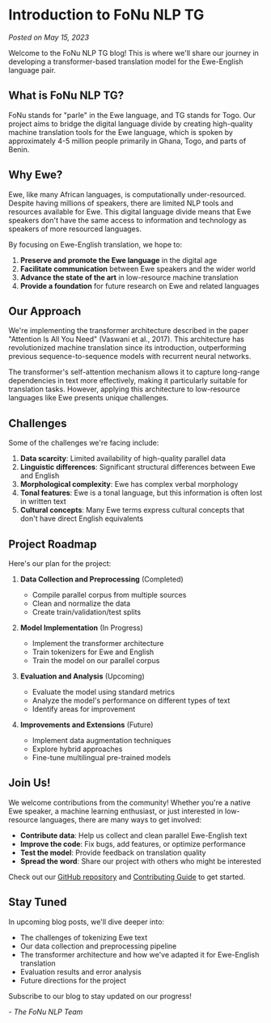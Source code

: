 # Introduction to FoNu NLP TG

*Posted on May 15, 2023*

Welcome to the FoNu NLP TG blog! This is where we'll share our journey in developing a transformer-based translation model for the Ewe-English language pair.

## What is FoNu NLP TG?

FoNu stands for "parle" in the Ewe language, and TG stands for Togo. Our project aims to bridge the digital language divide by creating high-quality machine translation tools for the Ewe language, which is spoken by approximately 4-5 million people primarily in Ghana, Togo, and parts of Benin.

## Why Ewe?

Ewe, like many African languages, is computationally under-resourced. Despite having millions of speakers, there are limited NLP tools and resources available for Ewe. This digital language divide means that Ewe speakers don't have the same access to information and technology as speakers of more resourced languages.

By focusing on Ewe-English translation, we hope to:

1. **Preserve and promote the Ewe language** in the digital age
2. **Facilitate communication** between Ewe speakers and the wider world
3. **Advance the state of the art** in low-resource machine translation
4. **Provide a foundation** for future research on Ewe and related languages

## Our Approach

We're implementing the transformer architecture described in the paper "Attention Is All You Need" (Vaswani et al., 2017). This architecture has revolutionized machine translation since its introduction, outperforming previous sequence-to-sequence models with recurrent neural networks.

The transformer's self-attention mechanism allows it to capture long-range dependencies in text more effectively, making it particularly suitable for translation tasks. However, applying this architecture to low-resource languages like Ewe presents unique challenges.

## Challenges

Some of the challenges we're facing include:

1. **Data scarcity**: Limited availability of high-quality parallel data
2. **Linguistic differences**: Significant structural differences between Ewe and English
3. **Morphological complexity**: Ewe has complex verbal morphology
4. **Tonal features**: Ewe is a tonal language, but this information is often lost in written text
5. **Cultural concepts**: Many Ewe terms express cultural concepts that don't have direct English equivalents

## Project Roadmap

Here's our plan for the project:

1. **Data Collection and Preprocessing** (Completed)
   - Compile parallel corpus from multiple sources
   - Clean and normalize the data
   - Create train/validation/test splits

2. **Model Implementation** (In Progress)
   - Implement the transformer architecture
   - Train tokenizers for Ewe and English
   - Train the model on our parallel corpus

3. **Evaluation and Analysis** (Upcoming)
   - Evaluate the model using standard metrics
   - Analyze the model's performance on different types of text
   - Identify areas for improvement

4. **Improvements and Extensions** (Future)
   - Implement data augmentation techniques
   - Explore hybrid approaches
   - Fine-tune multilingual pre-trained models

## Join Us!

We welcome contributions from the community! Whether you're a native Ewe speaker, a machine learning enthusiast, or just interested in low-resource languages, there are many ways to get involved:

- **Contribute data**: Help us collect and clean parallel Ewe-English text
- **Improve the code**: Fix bugs, add features, or optimize performance
- **Test the model**: Provide feedback on translation quality
- **Spread the word**: Share our project with others who might be interested

Check out our [GitHub repository](https://github.com/Lemniscate-world/FoNu_NLP_TG/) and [Contributing Guide](../contributing.md) to get started.

## Stay Tuned

In upcoming blog posts, we'll dive deeper into:

- The challenges of tokenizing Ewe text
- Our data collection and preprocessing pipeline
- The transformer architecture and how we've adapted it for Ewe-English translation
- Evaluation results and error analysis
- Future directions for the project

Subscribe to our blog to stay updated on our progress!

*- The FoNu NLP Team*
